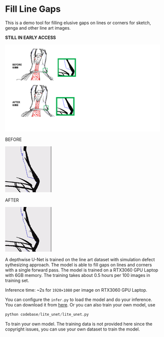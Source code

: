 # Fill Line Gaps
This is a demo tool for filling elusive gaps on lines or corners for sketch, genga and other line art images. 

**STILL IN EARLY ACCESS**

<p align="left">
  <img src="https://github.com/zhenglinpan/FillLineGaps/blob/master/others/showcase.jpg" width="600" alt="accessibility text">
</p>

BEFORE
<p align="left">
  <img src="https://github.com/zhenglinpan/FillLineGaps/blob/master/others/20230803005208202383053432.gif" width="150" alt="accessibility text">
</p>

AFTER
<p align="left">
  <img src="https://github.com/zhenglinpan/FillLineGaps/blob/master/others/20230803005253202383055274.gif" width="150" alt="accessibility text">
</p>

A depthwise U-Net is trained on the line art dataset with simulation defect sythesizing approach. The model is able to fill gaps on lines and corners with a single forward pass. The model is trained on a RTX3060 GPU Laptop with 6GB memory. The training takes about 0.5 hours per 100 images in training set.

Inference time: ~2s for `1920×1080` per image on RTX3060 GPU Laptop.

You can configure the `infer.py` to load the model and do your inference. You can download it from [here]().
Or you can also train your own model, use

```python
python codebase/lite_unet/lite_unet.py
```

To train your own model. The training data is not provided here since the copyright issues, you can use your own dataset to train the model.
